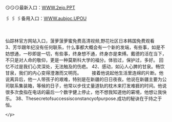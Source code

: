<p>
	😏😏😏最新入口：<a href="http://www.baidu.com/link?url=6MA2SWnO3Raqke39an_0PUxosM6ZrUGzi1BN9tNnlPW&wd">WWW.2ejo.PPT</a> 
	<p>
		🖇
🖇
🖇备用入口：<a href="http://www.baidu.com/link?url=6MA2SWnO3Raqke39an_0PUxosM6ZrUGzi1BN9tNnlPW&wd">WWW.aubjoc.UPOU</a> 
	</p>
	<p>
		<br />
	</p>
	<p>
		仙踪林官方网站入口，菠萝菠萝蜜免费高清视频,野花社区日本韩国免费观看　　3、芳华跟年纪没有任何联系，什么事都大概会有一个新的发端，有些事，如是不妨想通，一秒即是一切，有些事，终身想不通，终身亦是束缚。戴德的活在当下，不只是对人命的敬仰，更是一种莫斯科大学的福分。体验过，保护过，多好。
	回忆不过是我们心灵深处，无法触及的伤疤。
	42、感动，如沁人心脾的甘泉。畅饮甘泉，我们的内心变得澄澈而又明亮。
　　接着他说起他生活里连绵的片断。他说离异后，他一人带孩子的艰难，特别是在新疆的日日夜夜。他说在新疆主要为公司联系集装箱，等候的日子，他常以步伐丈量道轨的枕木来打发难捱的时间。他说很多次食指在电话的最后一个数字健上停止，他不想我知道他的窘境，他想让我快乐。
	38、Thesecretofsuccessisconstancyofpurpose.成功的秘诀在于持之于恒。

	</p>

